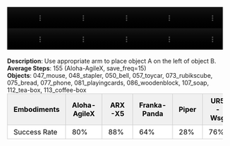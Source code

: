 <!DOCTYPE html>
<html lang="en">
<body>
    <div style="display: flex;">
        <video src="./task_video_clean/place_a2b_left/aloha-agilex_head.mp4" controls loop muted autoplay style="width: 20.0%;"></video>
        <video src="./task_video_clean/place_a2b_left/franka-panda_head.mp4" controls loop muted autoplay style="width: 20.0%;"></video>
        <video src="./task_video_clean/place_a2b_left/ARX-X5_head.mp4" controls loop muted autoplay style="width: 20.0%;"></video>
        <video src="./task_video_clean/place_a2b_left/piper_head.mp4" controls loop muted autoplay style="width: 20.0%;"></video>
        <video src="./task_video_clean/place_a2b_left/ur5-wsg_head.mp4" controls loop muted autoplay style="width: 20.0%;"></video>
    </div>
    <div style="display: flex;">
        <video src="./task_video_clean/place_a2b_left/aloha-agilex_world.mp4" controls loop muted autoplay style="width: 20.0%;"></video>
        <video src="./task_video_clean/place_a2b_left/franka-panda_world.mp4" controls loop muted autoplay style="width: 20.0%;"></video>
        <video src="./task_video_clean/place_a2b_left/ARX-X5_world.mp4" controls loop muted autoplay style="width: 20.0%;"></video>
        <video src="./task_video_clean/place_a2b_left/piper_world.mp4" controls loop muted autoplay style="width: 20.0%;"></video>
        <video src="./task_video_clean/place_a2b_left/ur5-wsg_world.mp4" controls loop muted autoplay style="width: 20.0%;"></video>
    </div>
    <br><b>Description</b>: Use appropriate arm to place object A on the left of object B.<br>
    <b>Average Steps</b>: 155 (Aloha-AgileX, save_freq=15)<br>
    <b>Objects</b>: 047_mouse, 048_stapler, 050_bell, 057_toycar, 073_rubikscube, 075_bread, 077_phone, 081_playingcards, 086_woodenblock, 107_soap, 112_tea-box, 113_coffee-box<br>
    <table style="margin:0 auto;border-collapse:collapse;width:auto;min-width:180px;background-color:white;">
        <thead>
            <tr style="background:#f0f0f0;">
                <th style="border:1px solid #ccc;padding:6px 14px;color:black;">Embodiments</th>
                <th style="border:1px solid #ccc;padding:6px 14px;color:black;">Aloha-AgileX</th>
                <th style="border:1px solid #ccc;padding:6px 14px;color:black;">ARX-X5</th>
                <th style="border:1px solid #ccc;padding:6px 14px;color:black;">Franka-Panda</th>
                <th style="border:1px solid #ccc;padding:6px 14px;color:black;">Piper</th>
                <th style="border:1px solid #ccc;padding:6px 14px;color:black;">UR5-Wsg</th>
            </tr>
        </thead>
        <tbody>
            <tr style="background:white;">
                <td style="border:1px solid #ccc;padding:6px 14px;color:black;">Success Rate</td>
                <td style="border:1px solid #ccc;padding:6px 14px;color:black;">80%</td>
                <td style="border:1px solid #ccc;padding:6px 14px;color:black;">88%</td>
                <td style="border:1px solid #ccc;padding:6px 14px;color:black;">64%</td>
                <td style="border:1px solid #ccc;padding:6px 14px;color:black;">28%</td>
                <td style="border:1px solid #ccc;padding:6px 14px;color:black;">76%</td>
            </tr>
        </tbody>
    </table>
</body>
</html>
